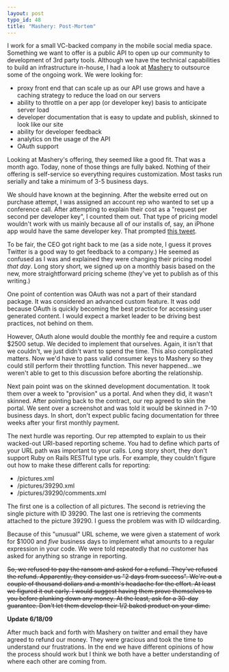 ```yaml
--- 
layout: post
typo_id: 48
title: "Mashery: Post-Mortem"
---
```

I work for a small VC-backed company in the mobile social media space. Something we want to offer is a public API to open up our community to development of 3rd party tools. Although we have the technical capabilities to build an infrastructure in-house, I had a look at <a href="http://mashery.com/">Mashery</a> to outsource some of the ongoing work. We were looking for:

* proxy front end that can scale up as our API use grows and have a caching strategy to reduce the load on our servers
* ability to throttle on a per app (or developer key) basis to anticipate server load
* developer documentation that is easy to update and publish, skinned to look like our site
* ability for developer feedback
* analytics on the usage of the API
* OAuth support

Looking at Mashery's offering, they seemed like a good fit. That was a month ago. Today, none of those things are fully baked. Nothing of their offering is self-service so everything requires customization. Most tasks run serially and take a minimum of 3-5 business days.

We should have known at the beginning. After the website erred out on purchase attempt, I was assigned an account rep who wanted to set up a conference call. After attempting to explain their cost as a "request per second per developer key", I counted them out. That type of pricing model wouldn't work with us mainly because all of our installs of, say, an iPhone app would have the same developer key. That prompted <a href="http://twitter.com/haruska/status/1858461676">this tweet</a>.

To be fair, the CEO got right back to me (as a side note, I guess it proves Twitter is a good way to get feedback to a company.) He seemed as confused as I was and explained they were changing their pricing model *that day*. Long story short, we signed up on a monthly basis based on the new, more straightforward pricing scheme (they've yet to publish as of this writing.) 

One point of contention was OAuth was not a part of their standard package. It was considered an advanced custom feature. It was odd because OAuth is quickly becoming the best practice for accessing user generated content. I would expect a market leader to be driving best practices, not behind on them.

However, OAuth alone would double the monthly fee and require a custom $2500 setup. We decided to implement that ourselves. Again, it isn't that we couldn't, we just didn't want to spend the time. This also complicated matters. Now we'd have to pass valid consumer keys to Mashery so they could still perform their throttling function. This never happened...we weren't able to get to this discussion before aborting the relationship.

Next pain point was on the skinned development documentation. It took them over a week to "provision" us a portal. And when they did, it wasn't skinned. After pointing back to the contract, our rep agreed to skin the portal. We sent over a screenshot and was told it would be skinned in 7-10 business days. In short, don't expect public facing documentation for three weeks after your first monthly payment.

The next hurdle was reporting. Our rep attempted to explain to us their wacked-out URI-based reporting scheme. You had to define which parts of your URL path was important to your calls. Long story short, they don't support Ruby on Rails RESTful type urls. For example, they couldn't figure out how to make these different calls for reporting:

* /pictures.xml
* /pictures/39290.xml
* /pictures/39290/comments.xml

The first one is a collection of all pictures. The second is retrieving the single picture with ID 39290. The last one is retrieving the comments attached to the picture 39290. I guess the problem was with ID wildcarding.

Because of this "unusual" URL scheme, we were given a statement of work for $1000 and *five* business days to implement what amounts to a regular expression in your code. We were told repeatedly that *no* customer has asked for anything so strange in reporting.

<strike>So, we refused to pay the ransom and asked for a refund. They've refused the refund. Apparently, they consider us "2 days from success". We're out a couple of thousand dollars and a month's headache for the effort. At least we figured it out early. I would suggest having them prove themselves to you before plunking down any money. At the least, ask for a 30-day guarantee. Don't let them develop their 1/2 baked product on your dime. </strike>

**Update 6/18/09**

After much back and forth with Mashery on twitter and email they have agreed to refund our money. They were gracious and took the time to understand our frustrations. In the end we have different opinions of how the process should work but I think we both have a better understanding of where each other are coming from.


